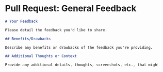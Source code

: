 # Pull Request: General Feedback

```markdown
# Your Feedback

Please detail the feedback you'd like to share.

## Benefits/Drawbacks

Describe any benefits or drawbacks of the feedback you're providing.

## Additional Thoughts or Context

Provide any additional details, thoughts, screenshots, etc., that might be relevant.
```
